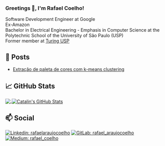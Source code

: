 ### Greetings 👋, I'm Rafael Coelho!
Software Development Engineer at Google <br>
Ex-Amazon <br>
Bachelor in Electrical Engineering - Emphasis in Computer Science at the Polytechnic School of the University of São Paulo (USP) <br>
Former member at [Turing USP](https://github.com/turing-usp) <br>

<!--
Former Experiences:
Research Intern on Computer Vision at [LSITEC](https://www.lsitec.org.br/) <br>
-->

<!--
**rafael-acoelho/rafael-acoelho** is a ✨ _special_ ✨ repository because its `README.md` (this file) appears on your GitHub profile.

Here are some ideas to get you started:

- 🔭 I’m currently working on ...
- 🌱 I’m currently learning ...
- 👯 I’m looking to collaborate on ...
- 🤔 I’m looking for help with ...
- 💬 Ask me about ...
- 📫 How to reach me: ...
- 😄 Pronouns: ...
- ⚡ Fun fact: ...
-->

<!--
## 🔭 I’m currently working on:
- Software Development
- Computer Vision
- Machine Learning
- Data Science
-->

## 📄 Posts

- [Extração de paleta de cores com k-means clustering](https://medium.com/turing-talks/extra%C3%A7%C3%A3o-de-paleta-de-cores-com-k-means-clustering-1c15010bbc4e)

## 📈 GitHub Stats

<a href="https://github.com/rafael-acoelho/rafael-acoelho">
  <img align="center" src="https://github-readme-stats.vercel.app/api?username=rafael-acoelho&theme=nord&show_icons=true&line_height=27&count_private=true&" />
</a>
<a href="https://github.com/rafael-acoelho/rafael-acoelho">
  <img align="center" src="https://github-readme-stats.vercel.app/api/top-langs/?username=rafael-acoelho&theme=nord&langs_count=3"  alt="Catalin's GitHub Stats"/>
</a>

## 📫 Social
[![Linkedin: rafaelaraujocoelho](https://img.shields.io/badge/LinkedIn-0077B5?style=for-the-badge&logo=linkedin&logoColor=white)](https://www.linkedin.com/in/rafaelaraujocoelho/)
[![GitLab: rafael_araujocoelho](https://img.shields.io/badge/GitLab-330F63?style=for-the-badge&logo=gitlab&logoColor=white)](https://gitlab.com/rafael_araujocoelho)
[![Medium: rafael_coelho](https://img.shields.io/badge/Medium-12100E?style=for-the-badge&logo=medium&logoColor=white)](https://medium.com/@rafael_coelho)

